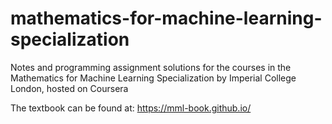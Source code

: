 # mathematics-for-machine-learning-specialization
Notes and programming assignment solutions for the courses in the Mathematics for Machine Learning Specialization by Imperial College London, hosted on Coursera

The textbook can be found at: https://mml-book.github.io/
